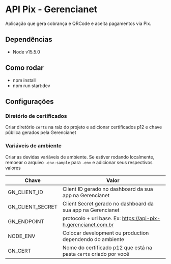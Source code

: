 # API Pix - Gerencianet
Aplicação que gera cobrança e QRCode e aceita pagamentos via Pix.

## Dependências
- Node v15.5.0

## Como rodar
- npm install
- npm run start:dev

## Configurações
### Diretório de certificados
Criar diretório `certs` na raíz do projeto e adicionar certificados p12 e chave pública gerados pela Gerencianet

### Variáveis de ambiente
Criar as devidas variáveis de ambiente. Se estiver rodando localmente, remoear o arquivo `.env-sample` para `.env` e adicionar seus respectivos valores

| Chave | Valor |
|--|--|
| GN_CLIENT_ID | Client ID gerado no dashboard da sua app na Gerencianet |
| GN_CLIENT_SECRET | Client Secret gerado no dashboard da sua app na Gerencianet |
| GN_ENDPOINT | protocolo + url base. Ex: https://api-pix-h.gerencianet.com.br |
| NODE_ENV | Colocar development ou production dependendo do ambiente |
| GN_CERT | Nome do certificado p12 que está na pasta `certs` criado por você |
